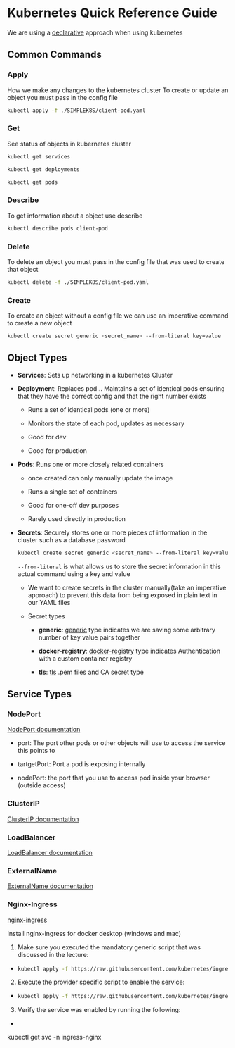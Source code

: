 # Kubernetes Quick Reference Guide

We are using a [declarative](https://tylermcginnis.com/imperative-vs-declarative-programming/) approach when using kubernetes

## Common Commands

### Apply

How we make any changes to the kubernetes cluster
To create or update an object you must pass in the config file

```bash
kubectl apply -f ./SIMPLEK8S/client-pod.yaml
```

### Get

See status of objects in kubernetes cluster

```bash
kubectl get services
```

```bash
kubectl get deployments
```

```bash
kubectl get pods
```

### Describe

To get information about a object use describe

```bash
kubectl describe pods client-pod
```

### Delete

To delete an object you must pass in the config file that was used to create that object

```bash
kubectl delete -f ./SIMPLEK8S/client-pod.yaml
```

### Create

To create an object without a config file we can use an imperative command to create a new object

```bash
kubectl create secret generic <secret_name> --from-literal key=value
```

## Object Types

- **Services**: Sets up networking in a kubernetes Cluster

- **Deployment**: Replaces pod... Maintains a set of identical pods ensuring that they have the correct config and that the right number exists

  - Runs a set of identical pods (one or more)

  - Monitors the state of each pod, updates as necessary

  - Good for dev

  - Good for production

- **Pods**: Runs one or more closely related containers

  - once created can only manually update the image

  - Runs a single set of containers

  - Good for one-off dev purposes

  - Rarely used directly in production

- **Secrets**: Securely stores one or more pieces of information in the cluster such as a database password

  ```bash
  kubectl create secret generic <secret_name> --from-literal key=value
  ```

  `--from-literal` is what allows us to store the secret information in this actual command using a key and value

  - We want to create secrets in the cluster manually(take an imperative approach) to prevent this data from being exposed in plain text in our YAML files
  - Secret types

    - **generic**: [generic](https://kubernetes.io/docs/concepts/configuration/secret/) type indicates we are saving some arbitrary number of key value pairs together

    - **docker-registry**: [docker-registry](https://kubernetes.io/docs/concepts/containers/images/#specifying-imagepullsecrets-on-a-pod) type indicates Authentication with a custom container registry

    - **tls**: [tls](https://kubernetes.github.io/ingress-nginx/user-guide/tls/) .pem files and CA secret type

## Service Types

### NodePort

[NodePort documentation](https://kubernetes.io/docs/concepts/services-networking/service/#nodeport)

- port: The port other pods or other objects will use to access the service this points to

- tartgetPort: Port a pod is exposing internally

- nodePort: the port that you use to access pod inside your browser (outside access)



### ClusterIP

[ClusterIP documentation](https://kubernetes.io/docs/concepts/services-networking/service/#publishing-services-service-types)

### LoadBalancer

[LoadBalancer documentation](https://kubernetes.io/docs/concepts/services-networking/service/#loadbalancer)

### ExternalName

[ExternalName documentation](https://kubernetes.io/docs/concepts/services-networking/service/#externalname)

### Nginx-Ingress

[nginx-ingress](https://www.joyfulbikeshedding.com/blog/2018-03-26-studying-the-kubernetes-ingress-system.html)

Install nginx-ingress for docker desktop (windows and mac)

1. Make sure you executed the mandatory generic script that was discussed in the lecture:

- ```bash
  kubectl apply -f https://raw.githubusercontent.com/kubernetes/ingress-nginx/master/deploy/static/mandatory.yaml
  ```

2. Execute the provider specific script to enable the service:

- ```bash
  kubectl apply -f https://raw.githubusercontent.com/kubernetes/ingress-nginx/master/deploy/static/provider/cloud-generic.yaml
  ```
  
 3. Verify the service was enabled by running the following:
 
 - ```
  kubectl get svc -n ingress-nginx
  ```
